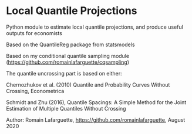 # Local Quantile Projections

Python module to estimate local quantile projections, and produce useful outputs for economists

Based on the QuantileReg package from statsmodels

Based on my conditional quantile sampling module (https://github.com/romainlafarguette/cqsampling)

The quantile uncrossing part is based on either:

Chernozhukov et al. (2010) Quantile and Probability Curves Without Crossing, Econometrica

Schmidt and Zhu (2016), Quantile Spacings: A Simple Method for the Joint Estimation of Multiple Quantiles Without Crossing

Author: Romain Lafarguette, https://github.com/romainlafarguette, August 2020



